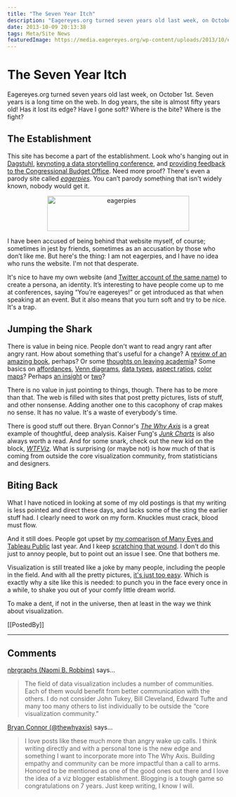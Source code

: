 ```yaml
---
title: "The Seven Year Itch"
description: "Eagereyes.org turned seven years old last week, on October 1st. Seven years is a long time on the web. In dog years, the site is almost fifty years old! Has it lost its edge? Have I gone soft? Where is the bite? Where is the fight?"
date: 2013-10-09 20:13:38
tags: Meta/Site News
featuredImage: https://media.eagereyes.org/wp-content/uploads/2013/10/eagerpies1.png
---
```


# The Seven Year Itch

Eagereyes.org turned seven years old last week, on October 1st. Seven years is a long time on the web. In dog years, the site is almost fifty years old! Has it lost its edge? Have I gone soft? Where is the bite? Where is the fight?

## The Establishment

This site has become a part of the establishment. Look who's hanging out in <a title="Schloß Dagstuhl" href="/blog/2013/schloss-dagstuhl">Dagstuhl</a>, <a title="Conference Report: Tapestry 2013" href="/blog/2013/conference-report-tapestry-2013">keynoting a data storytelling conference</a>, and <a title="Glimpses of Data: The CBO’s Snapshots" href="/blog/2013/glimpses-data-cbos-snapshots">providing feedback to the Congressional Budget Office</a>. Need more proof? There's even a parody site called <em><a href="http://eagerpies.com">eagerpies</a></em>. You can’t parody something that isn't widely known, nobody would get it.

<p align="center"><a href="http://eagerpies.com/"><img class="aligncenter size-full wp-image-2661" alt="eagerpies" src="https://media.eagereyes.org/wp-content/uploads/2013/10/eagerpies1.png" width="323" height="80" /></a></p>

I have been accused of being behind that website myself, of course; sometimes in jest by friends, sometimes as an accusation by those who don’t like me. But here's the thing: I am not eagerpies, and I have no idea who runs the website. I'm not that desperate.

It's nice to have my own website (and <a href="https://twitter.com/eagereyes">Twitter account of the same name</a>) to create a persona, an identity. It’s interesting to have people come up to me at conferences, saying “You’re eagereyes!” or get introduced as that when speaking at an event. But it also means that you turn soft and try to be nice. It's a trap.

## Jumping the Shark

There is value in being nice. People don't want to read angry rant after angry rant. How about something that's useful for a change? A <a title="Review: Alberto Cairo, The Functional Art" href="/criticism/review-alberto-cairo-functional-art">review of an amazing book</a>, perhaps? Or some <a title="Goodbye, Academia; Hello (Again), Tableau!" href="/blog/2012/goodbye-academia-hello-again-tableau">thoughts on leaving academia</a>? Some basics on <a title="Affordances" href="/techniques/affordances">affordances</a>, <a title="Venn Diagrams" href="/techniques/venn-diagrams">Venn diagrams</a>, <a title="Data: Continuous vs. Categorical" href="/basics/data-continuous-vs-categorical">data types</a>, <a title="Aspect Ratio and Banking to 45 Degrees" href="/basics/banking-45-degrees">aspect ratios</a>, <a title="How The Rainbow Color Map Misleads" href="/basics/rainbow-color-map">color maps</a>? Perhaps <a title="The Changing Goals of Data Visualization" href="/criticism/changing-goals-data-visualization">an insight</a> or <a title="Visualization Makes Things Real" href="/blog/2013/visualization-real">two</a>?

There is no value in just pointing to things, though. There has to be more than that. The web is filled with sites that post pretty pictures, lists of stuff, and other nonsense. Adding another one to this cacophony of crap makes no sense. It has no value. It's a waste of everybody's time.

There is good stuff out there. Bryan Connor's <em><a href="http://thewhyaxis.info">The Why Axis</a></em> is a great example of thoughtful, deep analysis. Kaiser Fung's <em><a href="http://junkcharts.typepad.com">Junk Charts</a></em> is also always worth a read. And for some snark, check out the new kid on the block, <em><a href="http://wtfviz.net">WTFViz</a></em>. What is surprising (or maybe not) is how much of that is coming from outside the core visualization community, from statisticians and designers.

## Biting Back

What I have noticed in looking at some of my old postings is that my writing is less pointed and direct these days, and lacks some of the sting the earlier stuff had. I clearly need to work on my form. Knuckles must crack, blood must flow.

And it still does. People got upset by <a title="Quo Vadis, Many Eyes?" href="/criticism/quo-vadis-many-eyes">my comparison of Many Eyes and Tableau Public</a> last year. And I keep <a title="Another Look at Many Eyes, 18 Months Later" href="/criticism/many-eyes-18-months-later">scratching that wound</a>. I don't do this just to annoy people, but to point out an issue I see. One that bothers me.

Visualization is still treated like a joke by many people, including the people in the field. And with all the pretty pictures, <a title="It’s Just Too Easy" href="/criticism/its-just-too-easy">it's just too easy</a>. Which is exactly why a site like this is needed: to punch you in the face every once in a while, to shake you out of your comfy little dream world.

To make a dent, if not in the universe, then at least in the way we think about visualization.

[[PostedBy]]

<aside class="comments">

---
## Comments

<a href="http://www.nbr-graphs.com" rel="nofollow noopener" target="_blank">nbrgraphs (Naomi B. Robbins)</a> says…
>	The field of data visualization includes a number of communities. Each of them would benefit from better communication with the others. I do not consider John Tukey, Bill Cleveland, Edward Tufte and many too many others to list individually to be outside the “core visualization community.”

<a href="http://twitter.com/thewhyaxis" rel="nofollow noopener" target="_blank">Bryan Connor (@thewhyaxis)</a> says…
>	I love posts like these much more than angry wake up calls. I think writing directly and with a personal tone is the new edge and something I want to incorporate more into The Why Axis. Building empathy and community can be more impactful than a call to arms. Honored to be mentioned as one of the good ones out there and I love the idea of a viz blogger establishment. Blogging is a tough game so congratulations on 7 years. Just keep writing, I know I will.

</aside>

